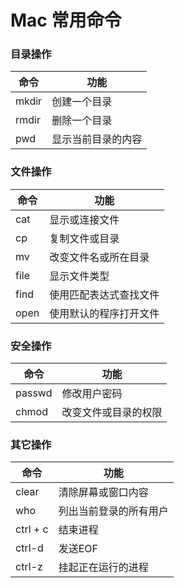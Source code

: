 # Mac 常用命令

### 目录操作

命令 | 功能
--------- | -------------
mkdir | 创建一个目录
rmdir | 删除一个目录
pwd | 显示当前目录的内容

### 文件操作

命令 | 功能
--------- | -------------
cat | 显示或连接文件
cp | 复制文件或目录
mv | 改变文件名或所在目录
file | 显示文件类型
find | 使用匹配表达式查找文件
open | 使用默认的程序打开文件

### 安全操作

命令 | 功能
--------- | -------------
passwd | 修改用户密码
chmod | 改变文件或目录的权限

### 其它操作

命令 | 功能
--------- | -------------
clear | 清除屏幕或窗口内容
who | 列出当前登录的所有用户
ctrl + c | 结束进程
ctrl-d | 发送EOF
ctrl-z | 挂起正在运行的进程







